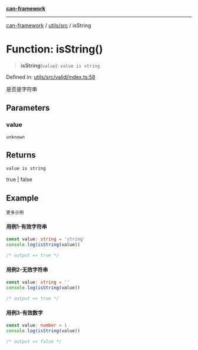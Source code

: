 [**can-framework**](../../../README.md)

***

[can-framework](../../../modules.md) / [utils/src](../README.md) / isString

# Function: isString()

> **isString**(`value`): `value is string`

Defined in: [utils/src/valid/index.ts:58](https://github.com/acanowl/acanowl-framework/blob/803929d309daee638a276dd80756bc2cc91479c5/packages/utils/src/valid/index.ts#L58)

是否是字符串

## Parameters

### value

`unknown`

## Returns

`value is string`

true | false

## Example

```更多示例```
#### 用例1-有效字符串

```typescript
const value: string = 'string'
console.log(isString(value))

/* output => true */
```

#### 用例2-无效字符串

```typescript
const value: string = ''
console.log(isString(value))

/* output => true */
```

#### 用例3-有效数字

```typescript
const value: number = 1
console.log(isString(value))

/* output => false */
```
